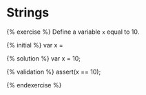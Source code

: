 # Strings

{% exercise %}
Define a variable `x` equal to 10.

{% initial %}
var x =

{% solution %}
var x = 10;

{% validation %}
assert(x == 10);

{% endexercise %}


